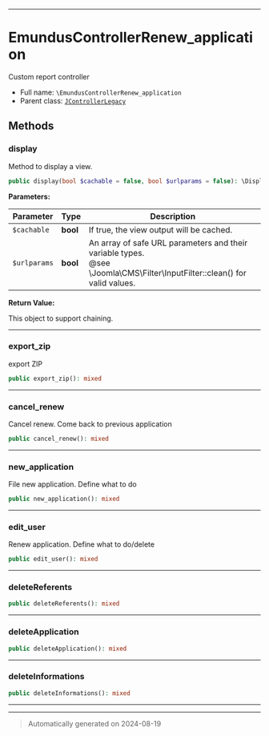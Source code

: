 ***

# EmundusControllerRenew_application

Custom report controller



* Full name: `\EmundusControllerRenew_application`
* Parent class: [`JControllerLegacy`](./JControllerLegacy.md)




## Methods


### display

Method to display a view.

```php
public display(bool $cachable = false, bool $urlparams = false): \DisplayController
```








**Parameters:**

| Parameter | Type | Description |
|-----------|------|-------------|
| `$cachable` | **bool** | If true, the view output will be cached. |
| `$urlparams` | **bool** | An array of safe URL parameters and their variable types.<br />@see        \Joomla\CMS\Filter\InputFilter::clean() for valid values. |


**Return Value:**

This object to support chaining.




***

### export_zip

export ZIP

```php
public export_zip(): mixed
```












***

### cancel_renew

Cancel renew. Come back to previous application

```php
public cancel_renew(): mixed
```












***

### new_application

File new application. Define what to do

```php
public new_application(): mixed
```












***

### edit_user

Renew application. Define what to do/delete

```php
public edit_user(): mixed
```












***

### deleteReferents



```php
public deleteReferents(): mixed
```












***

### deleteApplication



```php
public deleteApplication(): mixed
```












***

### deleteInformations



```php
public deleteInformations(): mixed
```












***


***
> Automatically generated on 2024-08-19
